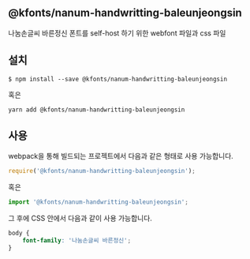 
@kfonts/nanum-handwritting-baleunjeongsin
---------------------

나눔손글씨 바른정신 폰트를 self-host 하기 위한 webfont 파일과 css 파일

설치
----

```
$ npm install --save @kfonts/nanum-handwritting-baleunjeongsin
```

혹은

```
yarn add @kfonts/nanum-handwritting-baleunjeongsin
```

사용
----

webpack을 통해 빌드되는 프로젝트에서 다음과 같은 형태로 사용 가능합니다.

```js
require('@kfonts/nanum-handwritting-baleunjeongsin');
```

혹은

```js
import '@kfonts/nanum-handwritting-baleunjeongsin';
```

그 후에 CSS 안에서 다음과 같이 사용 가능합니다.

```css
body {
    font-family: '나눔손글씨 바른정신';
}
```
